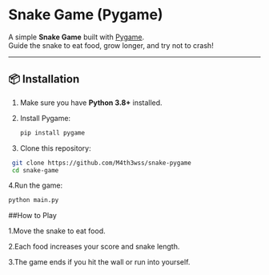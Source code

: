 # Snake Game (Pygame)

A simple **Snake Game** built with [Pygame](https://www.pygame.org/).  
Guide the snake to eat food, grow longer, and try not to crash!

---

## 📦 Installation

1. Make sure you have **Python 3.8+** installed.
2. Install Pygame:

   ```bash
   pip install pygame
3. Clone this repository:
  ```bash
   git clone https://github.com/M4th3wss/snake-pygame
   cd snake-game
 ```
4.Run the game:
 ```bash
python main.py
```
##How to Play

1.Move the snake to eat food.

2.Each food increases your score and snake length.

3.The game ends if you hit the wall or run into yourself.
